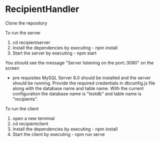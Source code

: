 # RecipientHandler

Clone the repository

To run the server

1. cd recipientserver
2. Install the dependencies by executing  - npm install
3. Start the server by executing - npm start

You should see  the message "Server listening on the port::3080" on the screen

* pre requisites
MySQL Server 8.0 should be installed and the server should be running. 
Provide the required credentials in dbconfig.js file along with the database name and table name.
With the current configuration the  database name is "testdb" and table name is "recipients".

To run the client

1. open a new terminal
2. cd recipientclient
3. Install the dependencies by executing - npm install
4. Start the client by executing - npm run serve




  

